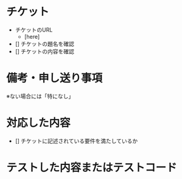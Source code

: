 # チケット
- チケットのURL
    - [here]
- [] チケットの題名を確認
- [] チケットの内容を確認

# 備考・申し送り事項

※ない場合には「特になし」

# 対応した内容
- [] チケットに記述されている要件を満たしているか


# テストした内容またはテストコード
